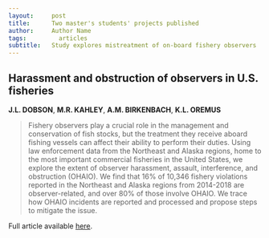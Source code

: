 ```yaml
---
layout:     post
title:      Two master's students' projects published
author:     Author Name
tags: 		  articles
subtitle:  	Study explores mistreatment of on-board fishery observers
---
```

## Harassment and obstruction of observers in U.S. fisheries
**J.L. DOBSON**, **M.R. KAHLEY**, **A.M. BIRKENBACH**, **K.L. OREMUS**
> Fishery observers play a crucial role in the management and conservation of fish stocks, but the treatment they receive aboard fishing vessels can affect their ability to perform their duties. Using law enforcement data from the Northeast and Alaska regions, home to the most important commercial fisheries in the United States, we explore the extent of observer harassment, assault, interference, and obstruction (OHAIO). We find that 16% of 10,346 fishery violations reported in the Northeast and Alaska regions from 2014-2018 are observer-related, and over 80% of those involve OHAIO. We trace how OHAIO incidents are reported and processed and propose steps to mitigate the issue.

Full article available [here](https://doi.org/10.3389/fmars.2023.1232642).
